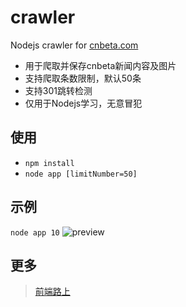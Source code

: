 # crawler

Nodejs crawler for [cnbeta.com](http://www.cnbeta.com/)

- 用于爬取并保存cnbeta新闻内容及图片
- 支持爬取条数限制，默认50条
- 支持301跳转检测
- 仅用于Nodejs学习，无意冒犯

## 使用

- `npm install`
- `node app [limitNumber=50]`

## 示例

`node app 10`
![preview](https://raw.githubusercontent.com/tower1229/crawler/master/asset/preview.png)

## 更多
> [前端路上](http://refined-x.com)